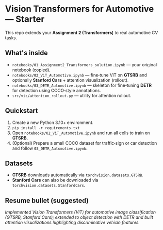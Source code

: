 # Vision Transformers for Automotive — Starter

This repo extends your **Assignment 2 (Transformers)** to real automotive CV tasks.

## What's inside
- `notebooks/01_Assignment2_Transformers_solution.ipynb` — your original notebook (copied).
- `notebooks/02_ViT_Automotive.ipynb` — fine‑tune ViT on **GTSRB** and optionally **Stanford Cars** + attention visualization (rollout).
- `notebooks/03_DETR_Automotive.ipynb` — skeleton for fine‑tuning **DETR** for detection using COCO‑style annotations.
- `src/viz/attention_rollout.py` — utility for attention rollout.

## Quickstart
1. Create a new Python 3.10+ environment.
2. `pip install -r requirements.txt`
3. Open `notebooks/02_ViT_Automotive.ipynb` and run all cells to train on **GTSRB**.
4. (Optional) Prepare a small COCO dataset for traffic‑sign or car detection and follow `03_DETR_Automotive.ipynb`.

## Datasets
- **GTSRB** downloads automatically via `torchvision.datasets.GTSRB`.
- **Stanford Cars** can also be downloaded via `torchvision.datasets.StanfordCars`.

## Resume bullet (suggested)
*Implemented Vision Transformers (ViT) for automotive image classification (GTSRB, Stanford Cars); extended to object detection with DETR and built attention visualizations highlighting discriminative vehicle features.*
